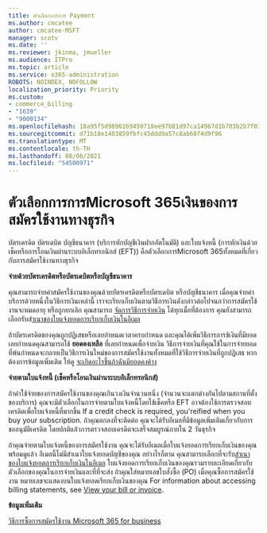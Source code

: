 ```yaml
---
title: ตัวเลือกการการ Payment
ms.author: cmcatee
author: cmcatee-MSFT
manager: scotv
ms.date: ''
ms.reviewer: jkinma, jmueller
ms.audience: ITPro
ms.topic: article
ms.service: o365-administration
ROBOTS: NOINDEX, NOFOLLOW
localization_priority: Priority
ms.custom:
- commerce_billing
- "1639"
- "9000134"
ms.openlocfilehash: 18a95f5d98961b9450718ee97b81d97ca14967d1b703b2b7f034d15e46f1a1bd
ms.sourcegitcommit: d71b18e1403859fbfc45ddd9a57c8ab68f4d9f96
ms.translationtype: MT
ms.contentlocale: th-TH
ms.lasthandoff: 08/06/2021
ms.locfileid: "54500971"
---
```

# <a name="payment-options-for-microsoft-365-for-business-subscriptions"></a>ตัวเลือกการการMicrosoft 365เงินของการสมัครใช้งานทางธุรกิจ
  
บัตรเครดิต บัตรเดบิต บัญชีธนาคาร (บริการหักบัญชีเงินฝากอัตโนมัติ) และใบแจ้งหนี้ (การหักเงินด้วยเช็คหรือการโอนเงินผ่านระบบอิเล็กทรอนิกส์ (EFT)) คือตัวเลือกการMicrosoft 365ทั้งหมดที่เกี่ยวกับการสมัครใช้งานทางธุรกิจ
  
**จ่ายด้วยบัตรเครดิตหรือบัตรเดบิตหรือบัญชีธนาคาร**
  
คุณสามารถจ่ายค่าสมัครใช้งานของคุณด้วยบัตรเครดิตหรือบัตรเดบิต หรือบัญชีธนาคาร เมื่อคุณจ่ายค่าบริการด้วยหนึ่งในวิธีการเงินเหล่านี้ เราจะเรียกเก็บเงินตามวิธีการเงินดังกล่าวต่อไปจนกว่าการสมัครใช้งานจะหมดอายุ หรือถูกยกเลิก คุณสามารถ [จัดการวิธีการจ่ายเงิน](/microsoft-365/commerce/billing-and-payments/manage-payment-methods) ได้ทุกเมื่อที่ต้องการ คุณยังสามารถเลือกรับส[ําเนาของใบแจ้งยอดการเรียกเก็บเงินในอีเมล](/microsoft-365/commerce/billing-and-payments/view-your-bill-or-invoice#receive-a-copy-of-your-billing-statement-in-email)

ถ้าบัตรเครดิตของคุณถูกปฏิเสธหรือเลยกําหนดเวลาครบกําหนด และคุณได้เพิ่มวิธีการการช้เงินที่มียอดเลยกําหนดคุณสามารถใช้ **ยอดคงเหลือ** ที่เลยกําหนดเพื่อจ่ายเงิน วิธีการจ่ายเงินที่คุณใช้ในการจ่ายยอดที่พ้นกําหนดจะกลายเป็นวิธีการเงินใหม่ของการสมัครใช้งานทั้งหมดที่ใช้วิธีการจ่ายเงินที่ถูกปฏิเสธ หากต้องการข้อมูลเพิ่มเติม ให้ดู [จะเกิดอะไรขึ้นถ้าฉันมียอดคงค้าง](/microsoft-365/commerce/billing-and-payments/pay-for-your-subscription#what-if-i-have-an-outstanding-balance)

**จ่ายตามใบแจ้งหนี้ (เช็คหรือโอนเงินผ่านระบบอิเล็กทรอนิกส์)**
  
ถ้าค่าใช้จ่ายของการสมัครใช้งานของคุณเกินวงเงินจํานวนหนึ่ง (จํานวนจะแตกต่างกันไปตามสถานที่ตั้งของบริการ) คุณจะมีตัวเลือกในการจ่ายตามใบแจ้งหนี้โดยใช้เช็คหรือ EFT อาจต้องใช้การตรวจสอบเครดิตเพื่อใบแจ้งหนี้ที่มากขึ้น If a credit check is required, you'reified when you buy your subscription. ถ้าคุณตกลงที่จะติดต่อ คุณจะได้รับอีเมลที่มีข้อมูลเพิ่มเติมเกี่ยวกับการขออนุมัติเครดิต โดยปกติแล้วการตรวจสอบเครดิตจะเสร็จสมบูรณ์ภายใน 2 วันธุรกิจ

ถ้าคุณจ่ายตามใบแจ้งหนี้ของการสมัครใช้งาน คุณจะได้รับอีเมลเมื่อใบแจ้งยอดการเรียกเก็บเงินของคุณพร้อมดูแล้ว อีเมลนี้ไม่มีสําเนาใบแจ้งยอดบัญชีของคุณ อย่างไรก็ตาม คุณสามารถเลือกที่จะรับ[สําเนาของใบแจ้งยอดการเรียกเก็บเงินในอีเมล](/microsoft-365/commerce/billing-and-payments/view-your-bill-or-invoice#receive-a-copy-of-your-billing-statement-in-email) ใบแจ้งยอดการเรียกเก็บเงินของคุณรวมรายละเอียดเกี่ยวกับตัวเลือกของคุณในการจ่ายเงินและที่ที่จะส่ง ถ้าคุณใส่หมายเลขใบสั่งซื้อ (PO) เมื่อคุณซื้อการสมัครใช้งาน หมายเลขจะแสดงบนใบแจ้งยอดเรียกเก็บเงินของคุณ For information about accessing billing statements, see [View your bill or invoice](/microsoft-365/commerce/billing-and-payments/view-your-bill-or-invoice).
  
**ข้อมูลเพิ่มเติม**
  
[วิธีการซื้อการสมัครใช้งาน Microsoft 365 for business](/microsoft-365/commerce/billing-and-payments/pay-for-your-subscription)